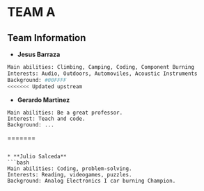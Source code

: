 # TEAM A

## Team Information

* **Jesus Barraza**
```bash
Main abilities: Climbing, Camping, Coding, Component Burning
Interests: Audio, Outdoors, Automoviles, Acoustic Instruments
Background: #00FFFF
<<<<<<< Updated upstream
```

* **Gerardo Martinez**

~~~
Main abilities: Be a great professor.
Interest: Teach and code.
Background: ...
~~~
=======
```	

* **Julio Salceda** 
```bash
Main abilities: Coding, problem-solving.
Interests: Reading, videogames, puzzles.
Background: Analog Electronics I car burning Champion.
```	

